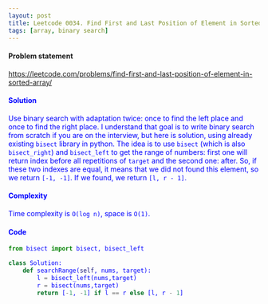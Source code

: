 ```yaml
---
layout: post
title: Leetcode 0034. Find First and Last Position of Element in Sorted Array
tags: [array, binary search]
---
```


#### Problem statement

<a href="https://leetcode.com/problems/find-first-and-last-position-of-element-in-sorted-array/"> <font color = blue>https://leetcode.com/problems/find-first-and-last-position-of-element-in-sorted-array/

#### Solution
Use binary search with adaptation twice: once to find the left place and once to find the right place. I understand that goal is to write binary search from scratch if you are on the interview, but here is solution, using already existing `bisect` library in python. 
The idea is to use `bisect` (which is also `bisect_right`) and `bisect_left` to get the range of numbers: first one will return index before all repetitions of `target` and the second one: after. So, if these two indexes are equal, it means that we did not found this element, so we return `[-1, -1]`. If we found, we return `[l, r - 1]`.

#### Complexity
Time complexity is `O(log n)`, space is `O(1)`.

#### Code
```python
from bisect import bisect, bisect_left

class Solution:
    def searchRange(self, nums, target):
        l = bisect_left(nums,target)
        r = bisect(nums,target)
        return [-1, -1] if l == r else [l, r - 1]
```